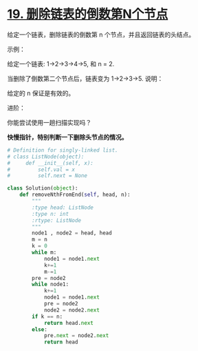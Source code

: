 # [19. 删除链表的倒数第N个节点](https://leetcode-cn.com/problems/remove-nth-node-from-end-of-list/)

给定一个链表，删除链表的倒数第 n 个节点，并且返回链表的头结点。

示例：

给定一个链表: 1->2->3->4->5, 和 n = 2.

当删除了倒数第二个节点后，链表变为 1->2->3->5.
说明：

给定的 n 保证是有效的。

进阶：

你能尝试使用一趟扫描实现吗？

**快慢指针，特别判断一下删除头节点的情况。**

```python
# Definition for singly-linked list.
# class ListNode(object):
#     def __init__(self, x):
#         self.val = x
#         self.next = None

class Solution(object):
    def removeNthFromEnd(self, head, n):
        """
        :type head: ListNode
        :type n: int
        :rtype: ListNode
        """
        node1 , node2 = head, head
        m = n
        k = 0
        while m:
            node1 = node1.next
            k+=1
            m-=1
        pre = node2
        while node1:
            k+=1
            node1 = node1.next 
            pre = node2
            node2 = node2.next
        if k == n:
            return head.next
        else:
            pre.next = node2.next
            return head
```

